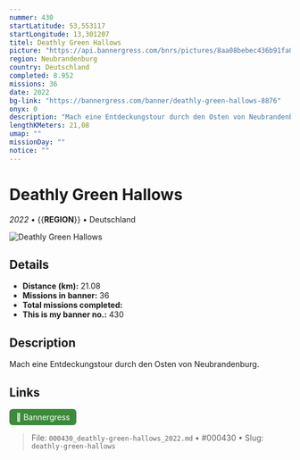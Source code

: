 ```yaml
---
nummer: 430
startLatitude: 53,553117
startLongitude: 13,301207
titel: Deathly Green Hallows
picture: "https://api.bannergress.com/bnrs/pictures/8aa08bebec436b91fa019ecee5ac6957"
region: Neubrandenburg
country: Deutschland
completed: 8.952
missions: 36
date: 2022
bg-link: "https://bannergress.com/banner/deathly-green-hallows-8876"
onyx: 0
description: "Mach eine Entdeckungstour durch den Osten von Neubrandenburg."
lengthKMeters: 21,08
umap: ""
missionDay: ""
notice: ""
---
```

# Deathly Green Hallows

*2022* • {{__REGION__}} • Deutschland

![Deathly Green Hallows](https://api.bannergress.com/bnrs/pictures/8aa08bebec436b91fa019ecee5ac6957)



## Details
- **Distance (km):** 21.08
- **Missions in banner:** 36
- **Total missions completed:** 
- **This is my banner no.:** 430



## Description
Mach eine Entdeckungstour durch den Osten von Neubrandenburg.



## Links
<a href="https://bannergress.com/banner/deathly-green-hallows-8876" target="_blank" style="display:inline-block;margin-right:8px;padding:6px 12px;background:#3c8b3c;color:#fff;text-decoration:none;border-radius:6px;">🔗 Bannergress</a>



> File: `000430_deathly-green-hallows_2022.md` • #000430 • Slug: `deathly-green-hallows`
